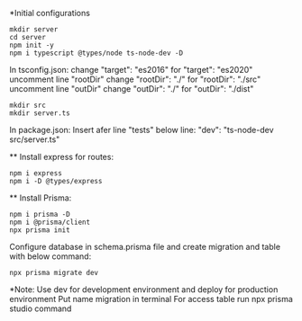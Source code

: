 *Initial configurations

```
mkdir server
cd server
npm init -y
npm i typescript @types/node ts-node-dev -D
```

In tsconfig.json:
  change "target": "es2016" for "target": "es2020"
  uncomment line "rootDir"
  change "rootDir": "./" for "rootDir": "./src"
  uncomment line "outDir"
  change "outDir": "./" for "outDir": "./dist"

```
mkdir src
mkdir server.ts
```

In package.json:
  Insert afer line "tests" below line:
    "dev": "ts-node-dev src/server.ts"

** Install express for routes:

```  
npm i express
npm i -D @types/express
```
** Install Prisma:
  
```
npm i prisma -D
npm i @prisma/client
npx prisma init
```  

Configure database in schema.prisma file and create migration and table with below command:
    
```
npx prisma migrate dev
```

*Note: Use dev for development environment and deploy for production environment
  Put name migration in terminal
  For access table run npx prisma studio command
